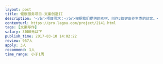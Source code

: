 ```yaml
---                
layout: post       
title: 健康服务项目-文案创造II           
description: '</br>项目需求：</br>根据我们提供的素材，创作3篇健康养生类的软文。</br>必须依照品牌的调性、创作符合新媒体传播的软文，每篇不超过1000字。</br>'     
contenturl: https://pro.lagou.com/project/2141.html      
tags: [文案写作]            
salary: 3000元以下          
publish_time: 2017-03-10 14:02:22         
review: 957人                   
apply: 3人                   
recommend: 1人                   
time_range: 小于1周              
---                 
```

